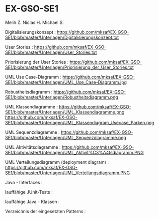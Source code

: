 # EX-GSO-SE1

Melih Z.
Niclas H.
Michael S.


Digitalisierungskonzept : https://github.com/mksaf/EX-GSO-SE1/blob/master/Unterlagen/Digitalisierungskonzept.txt

User Stories : https://github.com/mksaf/EX-GSO-SE1/blob/master/Unterlagen/User_Stories.txt

Priorisierung der User Stories : https://github.com/mksaf/EX-GSO-SE1/blob/master/Unterlagen/Priorisierung_der_User_Stories.txt

UML Use Case-Diagramm : https://github.com/mksaf/EX-GSO-SE1/blob/master/Unterlagen/UML_Use_Case-Diagramm.jpg

Robustheitsdiagramm : https://github.com/mksaf/EX-GSO-SE1/blob/master/Unterlagen/Robustheitsdiagramm.png

UML Klassendiagramme :  https://github.com/mksaf/EX-GSO-SE1/blob/master/Unterlagen/UML_Klassendiagramme.png
						https://github.com/mksaf/EX-GSO-SE1/blob/master/Unterlagen/UML_Klassendiagram_Usecase_Parken.png

UML Sequenzdiagramme : https://github.com/mksaf/EX-GSO-SE1/blob/master/Unterlagen/UML_Sequenzdiagramme.png

UML Aktivitätsdiagramme : https://github.com/mksaf/EX-GSO-SE1/blob/master/Unterlagen/UML_Aktivit%C3%A4tsdiagramm.PNG

UML Verteilungsdiagramm (deployment diagram) : https://github.com/mksaf/EX-GSO-SE1/blob/master/Unterlagen/UML_Verteilungsdiagramm.PNG

Java - Interfaces :

lauffähige JUnit-Tests :

lauffähige Java - Klassen :

Verzeichnis der eingesetzten Patterns :
